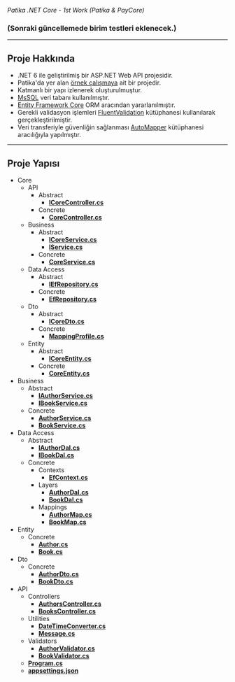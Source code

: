 <i>Patika .NET Core - 1st Work (Patika & PayCore)</i>
<br />
<h3>(Sonraki güncellemede birim testleri eklenecek.)</h3>

<hr />
<h2>Proje Hakkında</h2>
<ul>
    <li>.NET 6 ile geliştirilmiş bir ASP.NET Web API projesidir.</li>
    <li>Patika'da yer alan <a href="https://app.patika.dev/courses/net-core/16-odev-author-controller-eklenmesi">örnek çalışmaya</a> ait bir projedir.</li>
    <li>Katmanlı bir yapı izlenerek oluşturulmuştur.</li>
    <li><a href="https://www.microsoft.com/sql-server/sql-server-2019" target="_blank">MsSQL</a> veri tabanı kullanılmıştır.</li>
    <li><a href="https://www.entityframeworktutorial.net/efcore/entity-framework-core.aspx" target="_blank">Entity Framework Core</a> ORM aracından yararlanılmıştır.</li>
    <li>Gerekli validasyon işlemleri <a href="https://fluentvalidation.net">FluentValidation</a> kütüphanesi kullanılarak gerçekleştirilmiştir.</li>
    <li>Veri transferiyle güvenliğin sağlanması <a href="https://docs.automapper.org/en/stable/">AutoMapper</a> kütüphanesi aracılığıyla yapılmıştır.</li>
</ul>

<hr />
<h2>Proje Yapısı</h2>
<ul>
    <li>Core
        <ul>
            <li>API
                <ul>
                    <li>Abstract
                        <ul>
                            <li><a href="https://github.com/TheGreamer/Patika-Work-1/blob/master/PatikaClassWork1/Core/Api/Abstract/ICoreController.cs" target="_blank"><b>ICoreController.cs</b></a></li>
                        </ul>
                    </li>
                    <li>Concrete
                        <ul>
                            <li><a href="https://github.com/TheGreamer/Patika-Work-1/blob/master/PatikaClassWork1/Core/Api/Concrete/CoreController.cs" target="_blank"><b>CoreController.cs</b></a></li>
                        </ul>
                    </li>
                </ul>
            </li>
            <li>Business
                <ul>
                    <li>Abstract
                        <ul>
                            <li><a href="https://github.com/TheGreamer/Patika-Work-1/blob/master/PatikaClassWork1/Core/Business/Abstract/ICoreService.cs" target="_blank"><b>ICoreService.cs</b></a></li>
                            <li><a href="https://github.com/TheGreamer/Patika-Work-1/blob/master/PatikaClassWork1/Core/Business/Abstract/IService.cs" target="_blank"><b>IService.cs</b></a></li>
                        </ul>
                    </li>
                    <li>Concrete
                        <ul>
                            <li><a href="https://github.com/TheGreamer/Patika-Work-1/blob/master/PatikaClassWork1/Core/Business/Concrete/CoreService.cs" target="_blank"><b>CoreService.cs</b></a></li>
                        </ul>
                    </li>
                </ul>
            </li>
            <li>Data Access
                <ul>
                    <li>Abstract
                        <ul>
                            <li><a href="https://github.com/TheGreamer/Patika-Work-1/blob/master/PatikaClassWork1/Core/DataAccess/Abstract/IEfRepository.cs" target="_blank"><b>IEfRepository.cs</b></a></li>
                        </ul>
                    </li>
                    <li>Concrete
                        <ul>
                            <li><a href="https://github.com/TheGreamer/Patika-Work-1/blob/master/PatikaClassWork1/Core/DataAccess/Concrete/EfRepository.cs" target="_blank"><b>EfRepository.cs</b></a></li>
                        </ul>
                    </li>
                </ul>
            </li>
            <li>Dto
                <ul>
                    <li>Abstract
                        <ul>
                            <li><a href="https://github.com/TheGreamer/Patika-Work-1/blob/master/PatikaClassWork1/Core/Dto/Abstract/ICoreDto.cs" target="_blank"><b>ICoreDto.cs</b></a></li>
                        </ul>
                    </li>
                    <li>Concrete
                        <ul>
                            <li><a href="https://github.com/TheGreamer/Patika-Work-1/blob/master/PatikaClassWork1/Core/Dto/Concrete/MappingProfile.cs" target="_blank"><b>MappingProfile.cs</b></a></li>
                        </ul>
                    </li>
                </ul>
            </li>
            <li>Entity
                <ul>
                    <li>Abstract
                        <ul>
                            <li><a href="https://github.com/TheGreamer/Patika-Work-1/blob/master/PatikaClassWork1/Core/Entity/Abstract/ICoreEntity.cs" target="_blank"><b>ICoreEntity.cs</b></a></li>
                        </ul>
                    </li>
                    <li>Concrete
                        <ul>
                            <li><a href="https://github.com/TheGreamer/Patika-Work-1/blob/master/PatikaClassWork1/Core/Entity/Concrete/CoreEntity.cs" target="_blank"><b>CoreEntity.cs</b></a></li>
                        </ul>
                    </li>
                </ul>
            </li>
        </ul>
    </li>
    <li>Business
        <ul>
            <li>Abstract
                <ul>
                    <li><a href="https://github.com/TheGreamer/Patika-Work-1/blob/master/PatikaClassWork1/Business/Abstract/IAuthorService.cs" target="_blank"><b>IAuthorService.cs</b></a></li>
                    <li><a href="https://github.com/TheGreamer/Patika-Work-1/blob/master/PatikaClassWork1/Business/Abstract/IBookService.cs" target="_blank"><b>IBookService.cs</b></a></li>
                </ul>
            </li>
            <li>Concrete
                <ul>
                    <li><a href="https://github.com/TheGreamer/Patika-Work-1/blob/master/PatikaClassWork1/Business/Concrete/AuthorService.cs" target="_blank"><b>AuthorService.cs</b></a></li>
                    <li><a href="https://github.com/TheGreamer/Patika-Work-1/blob/master/PatikaClassWork1/Business/Concrete/BookService.cs" target="_blank"><b>BookService.cs</b></a></li>
                </ul>
            </li>
        </ul>
    </li>
    <li>Data Access
        <ul>
            <li>Abstract
                <ul>
                    <li><a href="https://github.com/TheGreamer/Patika-Work-1/blob/master/PatikaClassWork1/DataAccess/Abstract/IAuthorDal.cs" target="_blank"><b>IAuthorDal.cs</b></a></li>
                    <li><a href="https://github.com/TheGreamer/Patika-Work-1/blob/master/PatikaClassWork1/DataAccess/Abstract/IBookDal.cs" target="_blank"><b>IBookDal.cs</b></a></li>
                </ul>
            </li>
            <li>Concrete
                <ul>
                    <li>Contexts
                        <ul>
                            <li><a href="https://github.com/TheGreamer/Patika-Work-1/blob/master/PatikaClassWork1/DataAccess/Concrete/Contexts/EfContext.cs" target="_blank"><b>EfContext.cs</b></a></li>
                        </ul>
                    </li>
                    <li>Layers
                        <ul>
                            <li><a href="https://github.com/TheGreamer/Patika-Work-1/blob/master/PatikaClassWork1/DataAccess/Concrete/Layers/AuthorDal.cs" target="_blank"><b>AuthorDal.cs</b></a></li>
                            <li><a href="https://github.com/TheGreamer/Patika-Work-1/blob/master/PatikaClassWork1/DataAccess/Concrete/Layers/BookDal.cs" target="_blank"><b>BookDal.cs</b></a></li>
                        </ul>
                    </li>
                    <li>Mappings
                        <ul>
                            <li><a href="https://github.com/TheGreamer/Patika-Work-1/blob/master/PatikaClassWork1/DataAccess/Concrete/Mappings/AuthorMap.cs" target="_blank"><b>AuthorMap.cs</b></a></li>
                            <li><a href="https://github.com/TheGreamer/Patika-Work-1/blob/master/PatikaClassWork1/DataAccess/Concrete/Mappings/BookMap.cs" target="_blank"><b>BookMap.cs</b></a></li>
                        </ul>
                    </li>
                </ul>
            </li>
        </ul>
    </li>
    <li>Entity
        <ul>
            <li>Concrete
                <ul>
                    <li><a href="https://github.com/TheGreamer/Patika-Work-1/blob/master/PatikaClassWork1/Entity/Concrete/Author.cs" target="_blank"><b>Author.cs</b></a></li>
                    <li><a href="https://github.com/TheGreamer/Patika-Work-1/blob/master/PatikaClassWork1/Entity/Concrete/Book.cs" target="_blank"><b>Book.cs</b></a></li>
                </ul>
            </li>
        </ul>
    </li>
    <li>Dto
        <ul>
            <li>Concrete
                <ul>
                    <li><a href="https://github.com/TheGreamer/Patika-Work-1/blob/master/PatikaClassWork1/Dto/Concrete/AuthorDto.cs" target="_blank"><b>AuthorDto.cs</b></a></li>
                    <li><a href="https://github.com/TheGreamer/Patika-Work-1/blob/master/PatikaClassWork1/Dto/Concrete/BookDto.cs" target="_blank"><b>BookDto.cs</b></a></li>
                </ul>
            </li>
        </ul>
    </li>
    <li>API
        <ul>
            <li>Controllers
                <ul>
                    <li><a href="https://github.com/TheGreamer/Patika-Work-1/blob/master/PatikaClassWork1/Controllers/AuthorsController.cs" target="_blank"><b>AuthorsController.cs</b></a></li>
                    <li><a href="https://github.com/TheGreamer/Patika-Work-1/blob/master/PatikaClassWork1/Controllers/BooksController.cs" target="_blank"><b>BooksController.cs</b></a></li>
                </ul>
            </li>
            <li>Utilities
                <ul>
                    <li><a href="https://github.com/TheGreamer/Patika-Work-1/blob/master/PatikaClassWork1/Utilities/DateTimeConverter.cs" target="_blank"><b>DateTimeConverter.cs</b></a></li>
                    <li><a href="https://github.com/TheGreamer/Patika-Work-1/blob/master/PatikaClassWork1/Utilities/Message.cs" target="_blank"><b>Message.cs</b></a></li>
                </ul>
            </li>
            <li>Validators
                <ul>
                    <li><a href="https://github.com/TheGreamer/Patika-Work-1/blob/master/PatikaClassWork1/Validators/AuthorValidator.cs" target="_blank"><b>AuthorValidator.cs</b></a></li>
                    <li><a href="https://github.com/TheGreamer/Patika-Work-1/blob/master/PatikaClassWork1/Validators/BookValidator.cs" target="_blank"><b>BookValidator.cs</b></a></li>
                </ul>
            </li>
            <li><a href="https://github.com/TheGreamer/Patika-Work-1/blob/master/PatikaClassWork1/Program.cs" target="_blank"><b>Program.cs</b></a></li>
            <li><a href="https://github.com/TheGreamer/Patika-Work-1/blob/master/PatikaClassWork1/appsettings.json" target="_blank"><b>appsettings.json</b></a></li>
        </ul>
    </li>
</ul>
